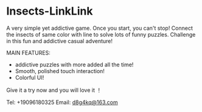 # Insects-LinkLink

A very simple yet addictive game. Once you start, you can't stop!
Connect the insects of same color with line to solve lots of funny puzzles.
Challenge in this fun and addictive casual adventure!

MAIN FEATURES:

- addictive puzzles with more added all the time!
- Smooth, polished touch interaction!
- Colorful UI!

Give it a try now and you will love it ！

Tel: +19096180325
Email: d8g4kq@163.com
